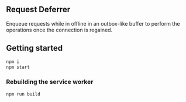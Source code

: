 ## Request Deferrer

Enqueue requests while in offline in an outbox-like buffer to perform the operations once the connection is regained.

## Getting started

```bash
npm i
npm start
```

### Rebuilding the service worker

```bash
npm run build
```
